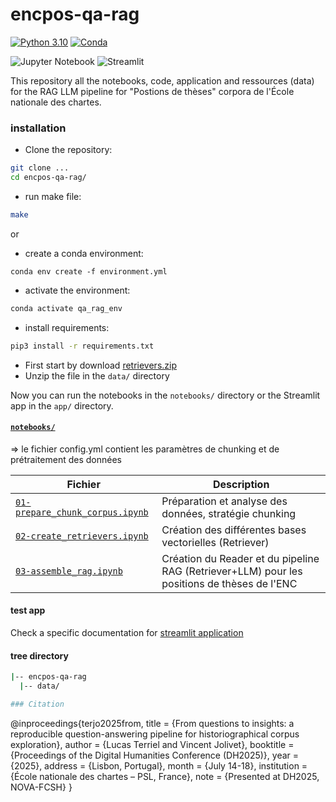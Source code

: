 # encpos-qa-rag

[![Python 3.10](https://img.shields.io/badge/python-3.10-blue.svg)](https://www.python.org/downloads/release/python-390/)
[![Conda](https://img.shields.io/badge/conda-available-green.svg)](https://docs.conda.io/en/latest/)

![Jupyter Notebook](https://img.shields.io/badge/jupyter-%23FA0F00.svg?style=for-the-badge&logo=jupyter&logoColor=white)
![Streamlit](https://img.shields.io/badge/Streamlit-%23FE4B4B.svg?style=for-the-badge&logo=streamlit&logoColor=white)


This repository all the notebooks, code, application and ressources (data) for the RAG LLM pipeline 
for "Postions de thèses" corpora de l'École nationale des chartes.

### installation

- Clone the repository:
```bash
git clone ...
cd encpos-qa-rag/
```

- run make file: 
```bash
make
```

or

- create a conda environment:
```
conda env create -f environment.yml
```

- activate the environment:
```bash
conda activate qa_rag_env
```

- install requirements:
```bash
pip3 install -r requirements.txt
```

- First start by download [retrievers.zip]()
- Unzip the file in the `data/` directory


Now you can run the notebooks in the `notebooks/` directory or the Streamlit app in the `app/` directory.


#### [`notebooks/`](./notebooks) 

=> le fichier config.yml contient les paramètres de chunking et de prétraitement des données

| Fichier                                                                    | Description                                                                                |
|----------------------------------------------------------------------------|--------------------------------------------------------------------------------------------|
| [`01-prepare_chunk_corpus.ipynb`](notebooks/01-prepare_chunk_corpus.ipynb) | Préparation et analyse des données, stratégie chunking                                     |
| [`02-create_retrievers.ipynb`](notebooks/02-create_retrievers.ipynb)       | Création des différentes bases vectorielles (Retriever)                                    |
| [`03-assemble_rag.ipynb`](notebooks/03-create_qa_rag.ipynb)                | Création du Reader et du pipeline RAG (Retriever+LLM) pour les positions de thèses de l'ENC |


#### test app 

Check a specific documentation for [streamlit application](app/README.md)

#### tree directory 
```bash
|-- encpos-qa-rag
  |-- data/

### Citation 

```
@inproceedings{terjo2025from,
  title     = {From questions to insights: a reproducible question-answering pipeline for historiographical corpus exploration},
  author    = {Lucas Terriel and Vincent Jolivet},
  booktitle = {Proceedings of the Digital Humanities Conference (DH2025)},
  year      = {2025},
  address   = {Lisbon, Portugal},
  month     = {July 14-18},
  institution = {École nationale des chartes – PSL, France},
  note      = {Presented at DH2025, NOVA-FCSH}
}
```